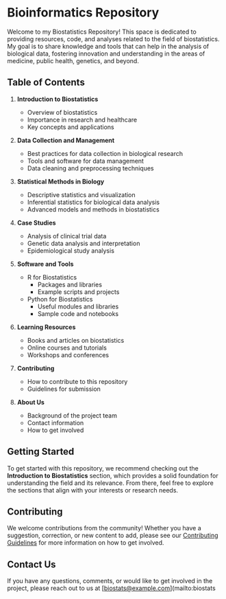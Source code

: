 # Bioinformatics Repository

Welcome to my Biostatistics Repository! This space is dedicated to providing resources, code, and analyses related to the field of biostatistics. My goal is to share knowledge and tools that can help in the analysis of biological data, fostering innovation and understanding in the areas of medicine, public health, genetics, and beyond.

## Table of Contents

1. **Introduction to Biostatistics**
   - Overview of biostatistics
   - Importance in research and healthcare
   - Key concepts and applications

2. **Data Collection and Management**
   - Best practices for data collection in biological research
   - Tools and software for data management
   - Data cleaning and preprocessing techniques

3. **Statistical Methods in Biology**
   - Descriptive statistics and visualization
   - Inferential statistics for biological data analysis
   - Advanced models and methods in biostatistics

4. **Case Studies**
   - Analysis of clinical trial data
   - Genetic data analysis and interpretation
   - Epidemiological study analysis

5. **Software and Tools**
   - R for Biostatistics
     - Packages and libraries
     - Example scripts and projects
   - Python for Biostatistics
     - Useful modules and libraries
     - Sample code and notebooks

6. **Learning Resources**
   - Books and articles on biostatistics
   - Online courses and tutorials
   - Workshops and conferences

7. **Contributing**
   - How to contribute to this repository
   - Guidelines for submission

8. **About Us**
   - Background of the project team
   - Contact information
   - How to get involved

## Getting Started

To get started with this repository, we recommend checking out the **Introduction to Biostatistics** section, which provides a solid foundation for understanding the field and its relevance. From there, feel free to explore the sections that align with your interests or research needs.

## Contributing

We welcome contributions from the community! Whether you have a suggestion, correction, or new content to add, please see our [Contributing Guidelines](CONTRIBUTING.md) for more information on how to get involved.

## Contact Us

If you have any questions, comments, or would like to get involved in the project, please reach out to us at [biostats@example.com](mailto:biostats


